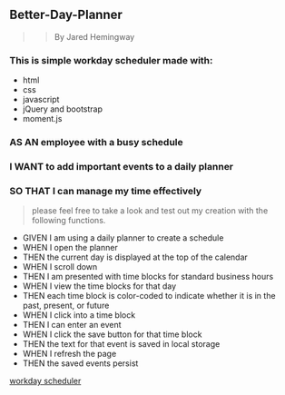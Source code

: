## Better-Day-Planner

> > By Jared Hemingway

### This is simple workday scheduler made with:

- html
- css
- javascript
- jQuery and bootstrap
- moment.js

### AS AN employee with a busy schedule

### I WANT to add important events to a daily planner

### SO THAT I can manage my time effectively

> please feel free to take a look and test out my creation with the following functions.

- GIVEN I am using a daily planner to create a schedule
- WHEN I open the planner
- THEN the current day is displayed at the top of the calendar
- WHEN I scroll down
- THEN I am presented with time blocks for standard business hours
- WHEN I view the time blocks for that day
- THEN each time block is color-coded to indicate whether it is in the past, present, or future
- WHEN I click into a time block
- THEN I can enter an event
- WHEN I click the save button for that time block
- THEN the text for that event is saved in local storage
- WHEN I refresh the page
- THEN the saved events persist

[workday scheduler](codenamehemingway.github.io/Better-Day-Planner)
